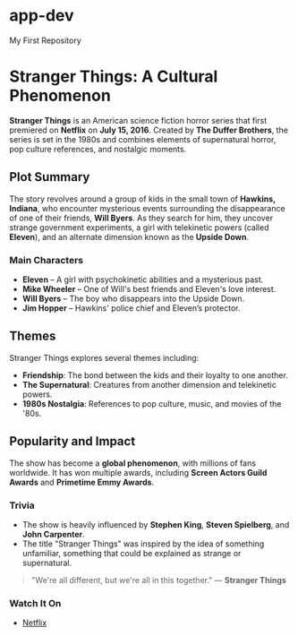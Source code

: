 # app-dev
My First Repository
# Stranger Things: A Cultural Phenomenon

**Stranger Things** is an American science fiction horror series that first premiered on **Netflix** on **July 15, 2016**. Created by **The Duffer Brothers**, the series is set in the 1980s and combines elements of supernatural horror, pop culture references, and nostalgic moments.

## Plot Summary

The story revolves around a group of kids in the small town of **Hawkins, Indiana**, who encounter mysterious events surrounding the disappearance of one of their friends, **Will Byers**. As they search for him, they uncover strange government experiments, a girl with telekinetic powers (called **Eleven**), and an alternate dimension known as the **Upside Down**.

### Main Characters

- **Eleven** – A girl with psychokinetic abilities and a mysterious past.
- **Mike Wheeler** – One of Will's best friends and Eleven's love interest.
- **Will Byers** – The boy who disappears into the Upside Down.
- **Jim Hopper** – Hawkins' police chief and Eleven’s protector.

## Themes

Stranger Things explores several themes including:

- **Friendship**: The bond between the kids and their loyalty to one another.
- **The Supernatural**: Creatures from another dimension and telekinetic powers.
- **1980s Nostalgia**: References to pop culture, music, and movies of the '80s.

## Popularity and Impact

The show has become a **global phenomenon**, with millions of fans worldwide. It has won multiple awards, including **Screen Actors Guild Awards** and **Primetime Emmy Awards**.

### Trivia

- The show is heavily influenced by **Stephen King**, **Steven Spielberg**, and **John Carpenter**.
- The title "Stranger Things" was inspired by the idea of something unfamiliar, something that could be explained as strange or supernatural.

> "We're all different, but we're all in this together." — **Stranger Things**

### Watch It On

- [Netflix](https://www.netflix.com)
